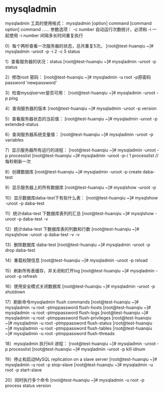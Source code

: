 # mysqladmin


mysqladmin 工具的使用格式：
mysqladmin [option] command [command option] command ......
参数选项：
-c number 自动运行次数统计，必须和 -i 一起使用
-i number 间隔多长时间重复执行

0）每个两秒查看一次服务器的状态，总共重复5次。
[root@test-huanqiu ~]# mysqladmin -uroot -p -i 2 -c 5 status


1）查看服务器的状况：status
[root@test-huanqiu ~]# mysqladmin -uroot -p status

2）修改root 密码：
[root@test-huanqiu ~]# mysqladmin -u root -p原密码 password 'newpassword'

3）检查mysqlserver是否可用：
[root@test-huanqiu ~]# mysqladmin -uroot -p ping

4）查询服务器的版本
[root@test-huanqiu ~]# mysqladmin -uroot -p version

5）查看服务器状态的当前值：
[root@test-huanqiu ~]# mysqladmin -uroot -p extended-status

6）查询服务器系统变量值：
[root@test-huanqiu ~]# mysqladmin -uroot -p variables

7）显示服务器所有运行的进程：
[root@test-huanqiu ~]# mysqladmin -uroot -p processlist
[root@test-huanqiu ~]# mysqladmin -uroot -p-i 1 processlist        //每秒刷新一次

8）创建数据库
[root@test-huanqiu ~]# mysqladmin -uroot -p create daba-test

9）显示服务器上的所有数据库
[root@test-huanqiu ~]# mysqlshow -uroot -p

10）显示数据库daba-test下有些什么表：
[root@test-huanqiu ~]# mysqlshow -uroot -p daba-test

11）统计daba-test 下数据库表列的汇总
[root@test-huanqiu ~]# mysqlshow -uroot -p daba-test -v

12）统计daba-test 下数据库表的列数和行数
[root@test-huanqiu ~]# mysqlshow -uroot -p daba-test -v -v

13）删除数据库 daba-test
[root@test-huanqiu ~]# mysqladmin -uroot -p drop daba-test

14）重载权限信息
[root@test-huanqiu ~]# mysqladmin -uroot -p reload

15）刷新所有表缓存，并关闭和打开log
[root@test-huanqiu ~]# mysqladmin -uroot -p refresh

16）使用安全模式关闭数据库
[root@test-huanqiu ~]# mysqladmin -uroot -p shutdown

17）刷新命令mysqladmin flush commands
[root@test-huanqiu ~]# mysqladmin -u root -ptmppassword flush-hosts
[root@test-huanqiu ~]# mysqladmin -u root -ptmppassword flush-logs
[root@test-huanqiu ~]# mysqladmin -u root -ptmppassword flush-privileges
[root@test-huanqiu ~]# mysqladmin -u root -ptmppassword flush-status
[root@test-huanqiu ~]# mysqladmin -u root -ptmppassword flush-tables
[root@test-huanqiu ~]# mysqladmin -u root -ptmppassword flush-threads

18）mysqladmin 执行kill 进程：
[root@test-huanqiu ~]# mysqladmin -uroot -p processlist
[root@test-huanqiu ~]# mysqladmin -uroot -p kill idnum

19）停止和启动MySQL replication on a slave server
[root@test-huanqiu ~]# mysqladmin -u root -p stop-slave
[root@test-huanqiu ~]# mysqladmin -u root -p start-slave

20）同时执行多个命令
[root@test-huanqiu ~]# mysqladmin -u root -p process status version
